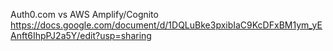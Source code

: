 
Auth0.com vs AWS Amplify/Cognito
https://docs.google.com/document/d/1DQLuBke3pxibIaC9KcDFxBM1ym_yEAnft6IhpPJ2a5Y/edit?usp=sharing